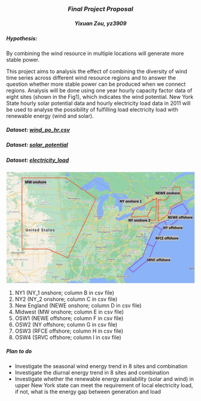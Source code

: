 ### <center>*Final Project Proposal*</center>
##### <center>***Yixuan Zou, yz3909***</center>
##### Hypothesis: 
By combining the wind resource in multiple locations will generate more stable power.

This project aims to analysis the effect of combining the diversity of wind time series across different wind resource regions and to answer the question whether more stable power can be produced when we connect regions. Analysis will be done using one year hourly capacity factor data of eight sites (shown in the Fig1), which indicates the wind potential. New York State hourly solar potential data and hourly electricity load data in 2011 will be used to analyse the possibility of fulfilling load electricity load with renewable energy (wind and solar).

##### Dataset: [wind_po_hr.csv ](https://zenodo.org/record/5739406#.YabNWNCZPZs)

##### Dataset: [solar_potential ](https://zenodo.org/record/5750726#.YalDatCZPZs)

##### Dataset: [electricity_load](https://zenodo.org/record/5750734#.YalDsdCZPZs)
![wind_image](windresource.jpg)


<ol>
<li> NY1 (NY_1 onshore; column B in csv file)</li>
<li> NY2 (NY_2 onshore; column C in csv file)</li>
<li> New England (NEWE onshore; column D in csv file)</li>
<li> Midwest (MW onshore; column E in csv file)</li>
<li> OSW1 (NEWE offshore; column F in csv file)</li>
<li> OSW2 (NY offshore; column G in csv file)</li>
<li> OSW3 (RFCE offshore; column H in csv file)</li>
<li> OSW4 (SRVC offshore; column I in csv file)</li>
</ol>

##### Plan to do
- Investigate the seasonal wind energy trend in 8 sites and combination 
- Investigate the diurnal energy trend in 8 sites and combination
- Investigate whether the renewable energy availability (solar and wind) in upper New York state can meet the requirement of local electricity load, if not, what is the energy gap between generation and load